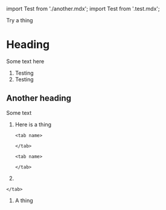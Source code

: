 import Test from './another.mdx';
import Test from '.test.mdx';

Try a thing

# Heading

Some text here

<procedure>

1.  Testing
1.  Testing

</procedure>

## Another heading

Some text

<procedure>

1.  Here is a thing

    <terminal>

        <tab name>

        </tab>

        <tab name>

        </tab>

    </terminal>

1.

</procedure>

<terminal>

<tab name>

    </tab>

</terminal>

<procedure>

1.  A thing
